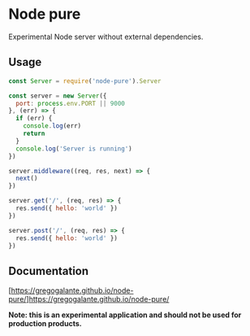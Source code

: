 # Node pure

Experimental Node server without external dependencies.

## Usage

```javascript
const Server = require('node-pure').Server

const server = new Server({
  port: process.env.PORT || 9000
}, (err) => {
  if (err) {
    console.log(err)
    return
  }
  console.log('Server is running')
})

server.middleware((req, res, next) => {
  next()
})

server.get('/', (req, res) => {
  res.send({ hello: 'world' })
})

server.post('/', (req, res) => {
  res.send({ hello: 'world' })
})
```

## Documentation

[https://gregogalante.github.io/node-pure/]https://gregogalante.github.io/node-pure/

**Note: this is an experimental application and should not be used for production products.**